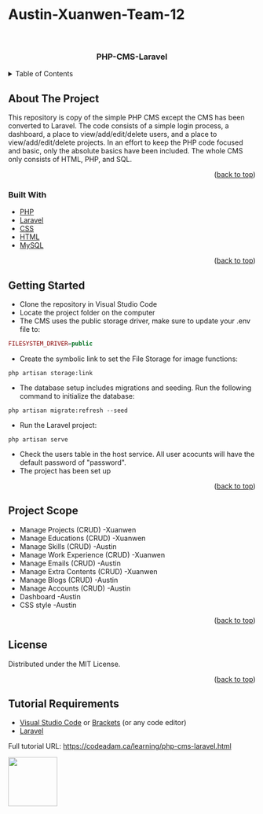 # Austin-Xuanwen-Team-12

<div id="top"></div>
<!-- PROJECT LOGO -->
<br />
<div align="center">

  <h3 align="center">PHP-CMS-Laravel</h3>
  
</div>



<!-- TABLE OF CONTENTS -->
<details>
  <summary>Table of Contents</summary>
  <ol>
    <li>
      <a href="#about-the-project">About The Project</a>
      <ul>
        <li><a href="#built-with">Built With</a></li>
      </ul>
    </li>
    <li>
      <a href="#getting-started">Getting Started</a>
    </li>
    <li><a href="#project-scope">Project Scope</a></li>
    <li><a href="#license">License</a></li>
    <li><a href="#tutorial-requirements">Tutorial Requirements</a></li>
  </ol>
</details>



<!-- ABOUT THE PROJECT -->
## About The Project

This repository is copy of the simple PHP CMS except the CMS has been converted to Laravel. The code consists of a simple login process, a dashboard, a place to view/add/edit/delete users, and a place to view/add/edit/delete projects. In an effort to keep the PHP code focused and basic, only the absolute basics have been included. The whole CMS only consists of HTML, PHP, and SQL.

<p align="right">(<a href="#top">back to top</a>)</p>



### Built With

* [PHP](https://www.php.net/)
* [Laravel](https://laravel.com/)
* [CSS](https://www.w3.org/Style/CSS/)
* [HTML](https://www.w3.org/html/)
* [MySQL](https://www.mysql.com/)

<p align="right">(<a href="#top">back to top</a>)</p>



<!-- GETTING STARTED -->
## Getting Started

- Clone the repository in Visual Studio Code
- Locate the project folder on the computer
- The CMS uses the public storage driver, make sure to update your .env file to:

```php
FILESYSTEM_DRIVER=public
```

- Create the symbolic link to set the File Storage for image functions:

```
php artisan storage:link
```

- The database setup includes migrations and seeding. Run the following command to initialize the database:

```
php artisan migrate:refresh --seed
```

- Run the Laravel project:

```
php artisan serve
```

- Check the users table in the host service. All user acocunts will have the default password of "password".
- The project has been set up


<p align="right">(<a href="#top">back to top</a>)</p>



<!-- Project Scope -->
## Project Scope

- Manage Projects (CRUD) -Xuanwen
- Manage Educations (CRUD) -Xuanwen
- Manage Skills (CRUD) -Austin
- Manage Work Experience (CRUD) -Xuanwen
- Manage Emails (CRUD) -Austin
- Manage Extra Contents (CRUD) -Xuanwen
- Manage Blogs (CRUD) -Austin
- Manage Accounts (CRUD) -Austin
- Dashboard -Austin
- CSS style -Austin

<p align="right">(<a href="#top">back to top</a>)</p>


<!-- LICENSE -->
## License

Distributed under the MIT License.

<p align="right">(<a href="#top">back to top</a>)</p>


<!-- Tutorial Requirements -->
## Tutorial Requirements

* [Visual Studio Code](https://code.visualstudio.com/) or [Brackets](http://brackets.io/) (or any code editor)
* [Laravel](https://laravel.com/)

Full tutorial URL: https://codeadam.ca/learning/php-cms-laravel.html

<a href="https://codeadam.ca">
<img src="https://codeadam.ca/images/code-block.png" width="100">
</a>
